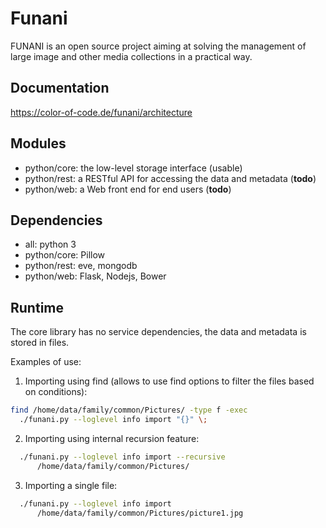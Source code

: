 Funani
======

FUNANI is an open source project aiming at solving the management of large image and other media collections in a practical way.

Documentation
-------------

https://color-of-code.de/funani/architecture

Modules
-------

- python/core: the low-level storage interface (usable)
- python/rest: a RESTful API for accessing the data and metadata (**todo**)
- python/web: a Web front end for end users (**todo**)

Dependencies
------------

- all: python 3
- python/core: Pillow
- python/rest: eve, mongodb
- python/web: Flask, Nodejs, Bower

Runtime
-------

The core library has no service dependencies, the data and metadata is stored in files.

Examples of use:

1) Importing using find (allows to use find options to filter the files based on conditions):

``` bash
find /home/data/family/common/Pictures/ -type f -exec
  ./funani.py --loglevel info import "{}" \;
```

2) Importing using internal recursion feature:

``` bash
  ./funani.py --loglevel info import --recursive
      /home/data/family/common/Pictures/
```

3) Importing a single file:

``` bash
  ./funani.py --loglevel info import
      /home/data/family/common/Pictures/picture1.jpg
```

